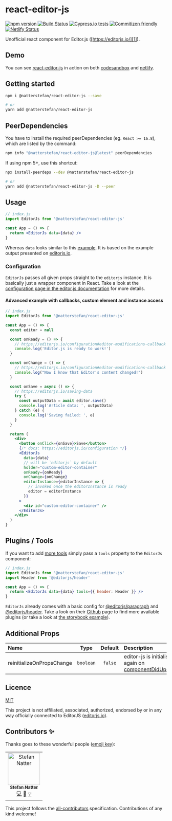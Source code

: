 # react-editor-js

[![npm version](https://badge.fury.io/js/%40natterstefan%2Freact-editor-js.svg)](https://badge.fury.io/js/%40natterstefan%2Freact-editor-js)
[![Build Status](https://travis-ci.com/natterstefan/react-editor-js.svg?branch=master)](https://travis-ci.com/natterstefan/react-editor-js)
[![Cypress.io tests](https://img.shields.io/badge/cypress.io-tests-green.svg?style=flat-square)](https://cypress.io)
[![Commitizen friendly](https://img.shields.io/badge/commitizen-friendly-brightgreen.svg)](http://commitizen.github.io/cz-cli/)
[![Netlify Status](https://api.netlify.com/api/v1/badges/98a2eaf6-7b36-4136-adbd-38d7d68085b3/deploy-status)](https://app.netlify.com/sites/react-editor-js/deploys)

Unofficial react component for Editor.js ([https://editorjs.io/][1]).

## Demo

You can see [react-editor-js](https://github.com/natterstefan/react-editor-js)
in action on both [codesandbox](https://codesandbox.io/s/react-editor-js-example-m9e49)
and [netlify](https://react-editor-js.netlify.com/).

## Getting started

```sh
npm i @natterstefan/react-editor-js --save

# or
yarn add @natterstefan/react-editor-js
```

## PeerDependencies

You have to install the required peerDependencies (eg. `React >= 16.8`), which
are listed by the command:

```sh
npm info "@natterstefan/react-editor-js@latest" peerDependencies
```

If using npm 5+, use this shortcut:

```sh
npx install-peerdeps --dev @natterstefan/react-editor-js

# or
yarn add @natterstefan/react-editor-js -D --peer
```

## Usage

```jsx
// index.js
import EditorJs from '@natterstefan/react-editor-js'

const App = () => {
  return <EditorJs data={data} />
}
```

Whereas `data` looks similar to this [example](cypress/fixtures/data.ts). It is
based on the example output presented on [editorjs.io][1].

### Configuration

`EditorJs` passes all given props straight to the `editorjs` instance. It is
basically just a wrapper component in React. Take a look at the
[configuration page in the editor.js documentation](https://editorjs.io/configuration)
for more details.

#### Advanced example with callbacks, custom element and instance access

```jsx
// index.js
import EditorJs from '@natterstefan/react-editor-js'

const App = () => {
  const editor = null

  const onReady = () => {
    // https://editorjs.io/configuration#editor-modifications-callback
    console.log('Editor.js is ready to work!')
  }

  const onChange = () => {
    // https://editorjs.io/configuration#editor-modifications-callback
    console.log("Now I know that Editor's content changed!")
  }

  const onSave = async () => {
    // https://editorjs.io/saving-data
    try {
      const outputData = await editor.save()
      console.log('Article data: ', outputData)
    } catch (e) {
      console.log('Saving failed: ', e)
    }
  }

  return (
    <div>
      <button onClick={onSave}>Save</button>
      {/* docs: https://editorjs.io/configuration */}
      <EditorJs
        data={data}
        // will be `editorjs` by default
        holder="custom-editor-container"
        onReady={onReady}
        onChange={onChange}
        editorInstance={editorInstance => {
          // invoked once the editorInstance is ready
          editor = editorInstance
        }}
      >
        <div id="custom-editor-container" />
      </EditorJs>
    </div>
  )
}
```

## Plugins / Tools

If you want to add [more tools](https://editorjs.io/getting-started#tools-installation)
simply pass a `tools` property to the `EditorJs` component:

```jsx
// index.js
import EditorJs from '@natterstefan/react-editor-js'
import Header from '@editorjs/header'

const App = () => {
  return <EditorJs data={data} tools={{ header: Header }} />
}
```

`EditorJs` already comes with a basic config for [@editorjs/paragraph](https://www.npmjs.com/package/@editorjs/paragraph)
and [@editorjs/header](https://www.npmjs.com/package/@editorjs/header). Take a
look on their [Github](https://github.com/editor-js) page to find more available
plugins (or take a look at [the storybook example](src/__stories__/config.ts)).

## Additional Props

| Name                      |   Type    | Default | Description                                                                                                              |
| :------------------------ | :-------: | :-----: | :----------------------------------------------------------------------------------------------------------------------- |
| reinitializeOnPropsChange | `boolean` | `false` | editor-js is initialised again on [componentDidUpdate](https://reactjs.org/docs/react-component.html#componentdidupdate) |

## Licence

[MIT](LICENCE)

This project is not affiliated, associated, authorized, endorsed by or in any
way officially connected to EditorJS ([editorjs.io](https://editorjs.io/)).

## Contributors ✨

Thanks goes to these wonderful people ([emoji key](https://allcontributors.org/docs/en/emoji-key)):

<!-- ALL-CONTRIBUTORS-LIST:START - Do not remove or modify this section -->
<!-- prettier-ignore-start -->
<!-- markdownlint-disable -->
<table>
  <tr>
    <td align="center"><a href="http://twitter.com/natterstefan"><img src="https://avatars2.githubusercontent.com/u/1043668?v=4" width="100px;" alt="Stefan Natter"/><br /><sub><b>Stefan Natter</b></sub></a><br /><a href="https://github.com/natterstefan/react-editor-js/commits?author=natterstefan" title="Code">💻</a> <a href="https://github.com/natterstefan/react-editor-js/commits?author=natterstefan" title="Documentation">📖</a> <a href="#example-natterstefan" title="Examples">💡</a></td>
  </tr>
</table>

<!-- markdownlint-enable -->
<!-- prettier-ignore-end -->

<!-- ALL-CONTRIBUTORS-LIST:END -->

This project follows the [all-contributors](https://github.com/all-contributors/all-contributors) specification. Contributions of any kind welcome!

[1]: https://editorjs.io/
